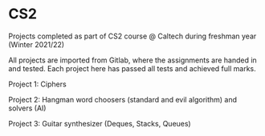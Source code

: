 # CS2
Projects completed as part of CS2 course @ Caltech during freshman year (Winter 2021/22)

All projects are imported from Gitlab, where the assignments are handed in and tested. Each project here has passed all tests and achieved full marks. 

Project 1: Ciphers 

Project 2: Hangman word choosers (standard and evil algorithm) and solvers (AI)

Project 3: Guitar synthesizer (Deques, Stacks, Queues)
